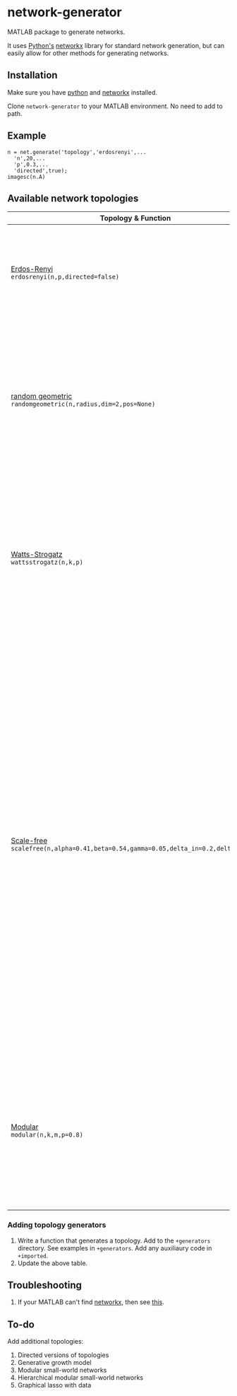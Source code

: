 # network-generator
MATLAB package to generate networks.

It uses [Python's](https://www.python.org/) [networkx](https://networkx.github.io/) library for standard network generation, but can easily allow for other methods for generating networks.

## Installation
Make sure you have [python](https://www.python.org/downloads/) and [networkx](https://networkx.github.io/) installed.

Clone `network-generator` to your MATLAB environment. No need to add to path.

## Example
```
n = net.generate('topology','erdosrenyi',...
  'n',20,...
  'p',0.3,...
  'directed',true);
imagesc(n.A)
```

## Available network topologies
|Topology & Function|Parameters|
|---|---|
|[Erdos-Renyi](https://networkx.github.io/documentation/stable/reference/generated/networkx.generators.random_graphs.erdos_renyi_graph.html#networkx.generators.random_graphs.erdos_renyi_graph)<br>`erdosrenyi(n,p,directed=false)`|<ul><li>*n* (int) - Number of nodes </li><li>*p* (double) - Probability for edge creation </li><li>*directed* (boolean)</li></ul>|
|[random geometric](https://networkx.github.io/documentation/stable/reference/generated/networkx.generators.geometric.random_geometric_graph.html#networkx.generators.geometric.random_geometric_graph)<br>`randomgeometric(n,radius,dim=2,pos=None)`|<ul><li>*n* (int) - Number of nodes</li><li>*radius* (float) - Distance threshold value</li><li>*dim* (int) - Dimension of graph</li><li>*pos* (float) Position of nodes, m-by-dim matrix</li></ul>|
|[Watts-Strogatz](https://networkx.github.io/documentation/stable/reference/generated/networkx.generators.random_graphs.watts_strogatz_graph.html#networkx.generators.random_graphs.watts_strogatz_graph)<br>`wattsstrogatz(n,k,p)`|<ul><li>*n* (int) - Number of nodes</li><li>*k* (int) - Each node is joined with its k nearest neighbors in a ring topology</li><li>*p* (float) - The probability of rewiring each edge</li></ul>|
|[Scale-free](https://networkx.github.io/documentation/stable/reference/generated/networkx.generators.directed.scale_free_graph.html#networkx.generators.directed.scale_free_graph)<br>`scalefree(n,alpha=0.41,beta=0.54,gamma=0.05,delta_in=0.2,delta_out=0)`|<ul><li>*n* (integer) – Number of nodes</li><li>*alpha* (float) – Probability for adding a new node connected to an existing node chosen randomly according to the in-degree distribution. (not yet supported)</li><li>*beta* (float) – Probability for adding an edge between two existing nodes. (not yet supported)</li><li>*gamma* (float) – Probability for adding a new node connected to an existing node chosen randomly according to the out-degree distribution. (not yet supported)</li></ul>|
|[Modular](https://arxiv.org/pdf/1706.05117.pdf)<br>`modular(n,k,m,p=0.8)`|<ul><li>*n* (int) - Number of nodes</li><li>*k* (int) - Desired number of edges</li><li>*m* (int) - Number of modules</li><li>*p* (float, default=0.8) - Desired fraction of k within modules</li></ul>|

### Adding topology generators

1. Write a function that generates a topology. Add to the `+generators` directory. See examples in `+generators`. Add any auxiliaury code in `+imported`.
2. Update the above table.

## Troubleshooting
1. If your MATLAB can't find [networkx](https://networkx.github.io/), then see [this](https://erikreinertsen.com/python3-in-matlab/).

## To-do
Add additional topologies:
1. Directed versions of topologies
2. Generative growth model
3. Modular small-world networks
4. Hierarchical modular small-world networks
5. Graphical lasso with data

